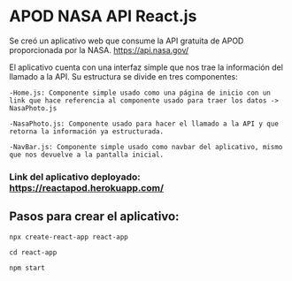 # APOD NASA API React.js

Se creó un aplicativo web que consume la API gratuita de APOD proporcionada por la NASA. https://api.nasa.gov/

El aplicativo cuenta con una interfaz simple que nos trae la información del llamado a la API. Su estructura se divide en tres componentes: 

`-Home.js: Componente simple usado como una página de inicio con un link que hace referencia al componente usado para traer los datos -> NasaPhoto.js` 

`-NasaPhoto.js: Componente usado para hacer el llamado a la API y que retorna la información ya estructurada.`

`-NavBar.js: Componente simple usado como navbar del aplicativo, mismo que nos devuelve a la pantalla inicial.`

### Link del aplicativo deployado: https://reactapod.herokuapp.com/

## Pasos para crear el aplicativo:

`npx create-react-app react-app`

`cd react-app`

`npm start`

